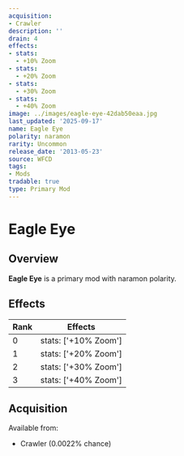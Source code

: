 ```yaml
---
acquisition:
- Crawler
description: ''
drain: 4
effects:
- stats:
  - +10% Zoom
- stats:
  - +20% Zoom
- stats:
  - +30% Zoom
- stats:
  - +40% Zoom
image: ../images/eagle-eye-42dab50eaa.jpg
last_updated: '2025-09-17'
name: Eagle Eye
polarity: naramon
rarity: Uncommon
release_date: '2013-05-23'
source: WFCD
tags:
- Mods
tradable: true
type: Primary Mod
---
```


# Eagle Eye

## Overview

**Eagle Eye** is a primary mod with naramon polarity.

## Effects

| Rank | Effects |
|------|----------|
| 0 | stats: ['+10% Zoom'] |
| 1 | stats: ['+20% Zoom'] |
| 2 | stats: ['+30% Zoom'] |
| 3 | stats: ['+40% Zoom'] |

## Acquisition

Available from:
- Crawler (0.0022% chance)

